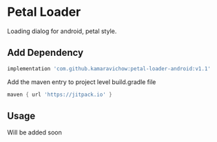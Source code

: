 # Petal Loader
Loading dialog for android, petal style.

## Add Dependency

```groovy
implementation 'com.github.kamaravichow:petal-loader-android:v1.1'
```

Add the maven entry to project level build.gradle file
```groovy
maven { url 'https://jitpack.io' }
```


## Usage
Will be added soon
